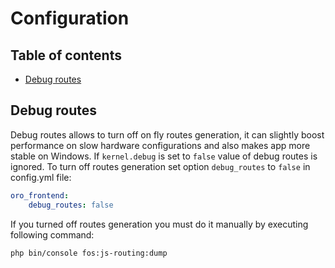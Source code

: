 # Configuration

## Table of contents

- [Debug routes](#debug-routes)

## Debug routes

Debug routes allows to turn off on fly routes generation, it can
slightly boost performance on slow hardware configurations and also makes app more
stable on Windows. If `kernel.debug` is set to `false` value of debug routes
is ignored. To turn off routes generation set option `debug_routes`
to `false` in config.yml file:

```yml
oro_frontend:
    debug_routes: false
```

If you turned off routes generation you must do it manually by executing following command:

```bash
php bin/console fos:js-routing:dump
```
